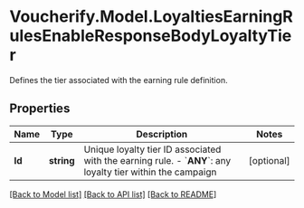 # Voucherify.Model.LoyaltiesEarningRulesEnableResponseBodyLoyaltyTier
Defines the tier associated with the earning rule definition.

## Properties

Name | Type | Description | Notes
------------ | ------------- | ------------- | -------------
**Id** | **string** | Unique loyalty tier ID associated with the earning rule.      - &#x60;__ANY__&#x60;: any loyalty tier within the campaign | [optional] 

[[Back to Model list]](../../README.md#documentation-for-models) [[Back to API list]](../../README.md#documentation-for-api-endpoints) [[Back to README]](../../README.md)

